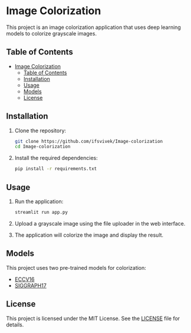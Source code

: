 # Image Colorization

This project is an image colorization application that uses deep learning models to colorize grayscale images.

## Table of Contents

- [Image Colorization](#image-colorization)
  - [Table of Contents](#table-of-contents)
  - [Installation](#installation)
  - [Usage](#usage)
  - [Models](#models)
  - [License](#license)

## Installation

1. Clone the repository:

    ```sh
    git clone https://github.com/ifsvivek/Image-colorization
    cd Image-colorization
    ```

2. Install the required dependencies:

    ```sh
    pip install -r requirements.txt
    ```

## Usage

1. Run the application:

    ```sh
    streamlit run app.py
    ```

2. Upload a grayscale image using the file uploader in the web interface.

3. The application will colorize the image and display the result.

## Models

This project uses two pre-trained models for colorization:

-   [ECCV16](colorizers/eccv16.py)
-   [SIGGRAPH17](colorizers/siggraph17.py)

## License

This project is licensed under the MIT License. See the [LICENSE](LICENSE) file for details.
